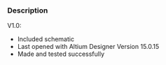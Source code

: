 ### Description

V1.0:
- Included schematic
- Last opened with Altium Designer Version 15.0.15
- Made and tested successfully
